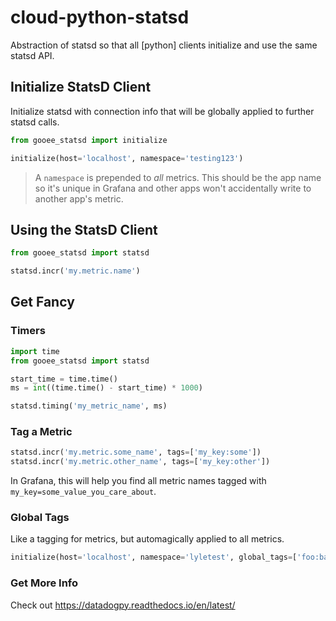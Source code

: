 # cloud-python-statsd

Abstraction of statsd so that all [python] clients initialize and use the same statsd API.

## Initialize StatsD Client

Initialize statsd with connection info that will be globally applied to further statsd calls.

```python
from gooee_statsd import initialize

initialize(host='localhost', namespace='testing123')
```

> A `namespace` is prepended to *all* metrics. This should be the app name so it's unique in Grafana
> and other apps won't accidentally write to another app's metric.

## Using the StatsD Client

```python
from gooee_statsd import statsd

statsd.incr('my.metric.name')
```

## Get Fancy

### Timers

```python
import time
from gooee_statsd import statsd

start_time = time.time()
ms = int((time.time() - start_time) * 1000)

statsd.timing('my_metric_name', ms)
```

### Tag a Metric

```python
statsd.incr('my.metric.some_name', tags=['my_key:some'])
statsd.incr('my.metric.other_name', tags=['my_key:other'])
```

In Grafana, this will help you find all metric names tagged with `my_key=some_value_you_care_about`.

### Global Tags

Like a tagging for metrics, but automagically applied to all metrics.

```python
initialize(host='localhost', namespace='lyletest', global_tags=['foo:bar'])
```

### Get More Info

Check out https://datadogpy.readthedocs.io/en/latest/
